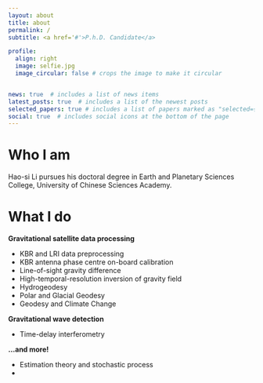 ```yaml
---
layout: about
title: about
permalink: /
subtitle: <a href='#'>P.h.D. Candidate</a>

profile:
  align: right
  image: selfie.jpg
  image_circular: false # crops the image to make it circular


news: true  # includes a list of news items
latest_posts: true  # includes a list of the newest posts
selected_papers: true # includes a list of papers marked as "selected={true}"
social: true  # includes social icons at the bottom of the page
---
```


# Who I am

Hao-si Li pursues his doctoral degree in Earth and Planetary Sciences College, University of Chinese Sciences Academy. 

# What I do

**Gravitational satellite data processing**

- KBR and LRI data preprocessing
- KBR antenna phase centre on-board calibration
- Line-of-sight gravity difference
- High-temporal-resolution inversion of gravity field
- Hydrogeodesy
- Polar and Glacial Geodesy
- Geodesy and Climate Change

**Gravitational wave detection**

- Time-delay interferometry

**...and more!**

- Estimation theory and stochastic process
- 
